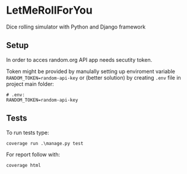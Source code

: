 # LetMeRollForYou
Dice rolling simulator with Python and Django framework

## Setup
In order to acces random.org API app needs secutity token. 

Token might be provided by manulally setting up enviroment variable `RANDOM_TOKEN=random-api-key` or (better solution) by creating `.env` file in project main folder:

```
# .env:
RANDOM_TOKEN=random-api-key
```

## Tests
To run tests type:
```
coverage run .\manage.py test
```
For report follow with:
```
coverage html
```
